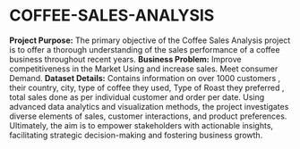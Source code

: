 # COFFEE-SALES-ANALYSIS

**Project Purpose:**
The primary objective of the Coffee Sales Analysis project is to offer a thorough understanding of the sales performance of a coffee business throughout recent years.
**Business Problem:**
Improve competitiveness in the Market Using and increase sales.
Meet consumer Demand.
**Dataset Details:**
Contains information on over 1000 customers , their country, city, type of coffee they used, Type of Roast they preferred , total sales done as per individual customer and order per date.
Using advanced data analytics and visualization methods, the project investigates diverse elements of sales, customer interactions, and product preferences.
Ultimately, the aim is to empower stakeholders with actionable insights, facilitating strategic decision-making and fostering business growth.

